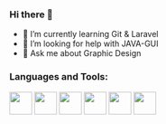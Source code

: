 ### Hi there 👋

- 🌱 I’m currently learning Git & Laravel
- 🤔 I’m looking for help with JAVA-GUI
- 💬 Ask me about Graphic Design

<h3 align="left">Languages and Tools:</h3>
<p align="left"> <img src="https://cdn.worldvectorlogo.com/logos/java-14.svg" width="40" height="40">
<img src="https://cdn.worldvectorlogo.com/logos/adobe-illustrator-cs6.svg" width="40" height="40"> 
<img src="https://cdn.worldvectorlogo.com/logos/adobe-photoshop-cs6.svg" width="40" height="40">
<img src="https://cdn.worldvectorlogo.com/logos/premiere-cc.svg" width="40" height="40">
 <img src="https://cdn.worldvectorlogo.com/logos/after-effects-cc.svg" width="40" height="40">
 <img src="https://cdn.worldvectorlogo.com/logos/corel-draw-x8.svg" width="40" height="40">
